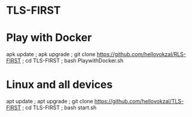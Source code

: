# TLS-FIRST


# Play with Docker
apk update ; apk upgrade ; git clone https://github.com/hellovokzal/RLS-FIRST ; cd TLS-FIRST ; bash PlaywithDocker.sh
# Linux and all devices
apt update ; apt upgrade ; git clone https://github.com/hellovokzal/TLS-FIRST ; cd TLS-FIRST ; bash start.sh

